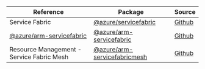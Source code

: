 | Reference | Package | Source |
|---|---|---|
|Service Fabric|[@azure/servicefabric](https://www.npmjs.com/package/@azure/servicefabric)|[Github](https://github.com/Azure/azure-sdk-for-js)|
|[@azure/arm-servicefabric](arm-servicefabric-readme.md)|[@azure/arm-servicefabric](https://www.npmjs.com/package/@azure/arm-servicefabric)|[Github](https://github.com/Azure/azure-sdk-for-js/blob/main/sdk/servicefabric/arm-servicefabric)|
|Resource Management - Service Fabric Mesh|[@azure/arm-servicefabricmesh](https://www.npmjs.com/package/@azure/arm-servicefabricmesh)|[Github](https://github.com/Azure/azure-sdk-for-js)|
